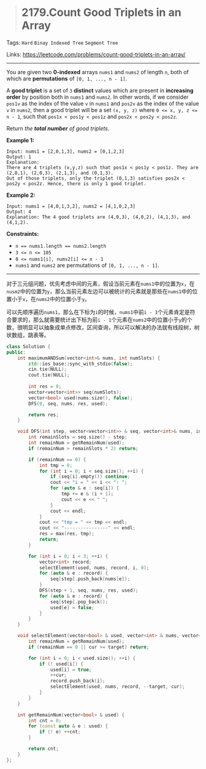 > # 2179.Count Good Triplets in an Array

Tags: `Hard` `Binay Indexed Tree` `Segment Tree`

Links: https://leetcode.com/problems/count-good-triplets-in-an-array/

------

You are given two **0-indexed** arrays `nums1` and `nums2` of length `n`, both of which are **permutations** of `[0, 1, ..., n - 1]`.

A **good triplet** is a set of `3` **distinct** values which are present in **increasing order** by position both in `nums1` and `nums2`. In other words, if we consider `pos1v` as the index of the value `v` in `nums1` and `pos2v` as the index of the value `v` in `nums2`, then a good triplet will be a set `(x, y, z)` where `0 <= x, y, z <= n - 1`, such that `pos1x < pos1y < pos1z` and `pos2x < pos2y < pos2z`.

Return *the **total number** of good triplets*.

**Example 1:**

```
Input: nums1 = [2,0,1,3], nums2 = [0,1,2,3]
Output: 1
Explanation: 
There are 4 triplets (x,y,z) such that pos1x < pos1y < pos1z. They are (2,0,1), (2,0,3), (2,1,3), and (0,1,3). 
Out of those triplets, only the triplet (0,1,3) satisfies pos2x < pos2y < pos2z. Hence, there is only 1 good triplet.
```

**Example 2:**

```
Input: nums1 = [4,0,1,3,2], nums2 = [4,1,0,2,3]
Output: 4
Explanation: The 4 good triplets are (4,0,3), (4,0,2), (4,1,3), and (4,1,2). 
```

**Constraints:**

- `n == nums1.length == nums2.length`
- `3 <= n <= 105`
- `0 <= nums1[i], nums2[i] <= n - 1`
- `nums1` and `nums2` are permutations of `[0, 1, ..., n - 1]`.

-----

对于三元组问题，优先考虑中间的元素，假设当前元素在`nums1`中的位置为`x`，在`nusm2`中的位置为`y`，那么当前元素左边可以被统计的元素就是那些在`nums1`中的位置小于`x`，在`nums2`中的位置小于`y`。

可以先顺序遍历`nums1`，那么在下标为`i`的时候，`nums1`中前`i - 1`个元素肯定是符合要求的，那么就需要统计出下标为前`i - 1`个元素在`nums2`中的位置小于`y`的个数，很明显可以抽象成单点修改，区间查询，所以可以解决的办法就有线段树，树状数组，跳表等。

```c++
class Solution {
public:
    int maximumANDSum(vector<int>& nums, int numSlots) {
        std::ios_base::sync_with_stdio(false);
        cin.tie(NULL);
        cout.tie(NULL);
        
        int res = 0;
        vector<vector<int>> seq(numSlots);
        vector<bool> used(nums.size(), false);
        DFS(0, seq, nums, res, used);

        return res;
    }

    void DFS(int step, vector<vector<int>> & seq, vector<int>& nums, int & res, vector<bool> & used) {
        int remainSlots = seq.size() - step;
        int remainNum = getRemainNum(used);
        if (remainNum > remainSlots * 2) return;

        if (remainNum == 0) {
            int tmp = 0;
            for (int i = 0; i < seq.size(); ++i) {
                if (seq[i].empty()) continue;
                cout << "i = " << i << ": ";
                for (auto & e : seq[i]) {
                    tmp += e & (i + 1);
                    cout << e << " ";
                }
                cout << endl;
            }
            cout << "tmp = " << tmp << endl;
            cout << "----------------" << endl;
            res = max(res, tmp);
            return;
        }

        for (int i = 0; i < 3; ++i) {
            vector<int> record;
            selectElement(used, nums, record, i, 0);
            for (auto & e : record) {
                seq[step].push_back(nums[e]);
            }
            DFS(step + 1, seq, nums, res, used);
            for (auto & e : record) {
                seq[step].pop_back();
                used[e] = false;
            }
        }
    }

    void selectElement(vector<bool> & used, vector<int> & nums, vector<int> & record, int target, int cur) {
        int remainNum = getRemainNum(used);
        if (remainNum == 0 || cur >= target) return;

        for (int i = 0; i < used.size(); ++i) {
            if (! used[i]) {
                used[i] = true;
                ++cur;
                record.push_back(i);
                selectElement(used, nums, record, --target, cur);
            }
        }
    }

    int getRemainNum(vector<bool> & used) {
        int cnt = 0;
        for (const auto & e : used) {
            if (! e) ++cnt;
        }

        return cnt;
    }
};
```


